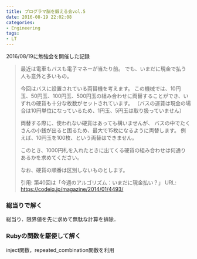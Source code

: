 ```yaml
---
title: プログラマ脳を鍛える会vol.5
date: 2016-08-19 22:02:08
categories:
- Engineering
tags:
- LT
---
```


2016/08/19に勉強会を開催した記録

>  最近は電車もバスも電子マネーが当たり前。
> でも、いまだに現金で払う人も意外と多いもの。
>
> 今回はバスに設置されている両替機を考えます。
> この機械では、10円玉、50円玉、100円玉、500円玉の組み合わせに両替することができ、いずれの硬貨も十分な枚数がセットされています。
> （バスの運賃は現金の場合は10円単位になっているため、1円玉、5円玉は取り扱っていません）
>
> 両替する際に、使われない硬貨はあっても構いませんが、
> バスの中でたくさんの小銭が出ると困るため、最大で15枚になるように両替します。
> 例えば、10円玉を100枚、という両替はできません。
>
> このとき、1000円札を入れたときに出てくる硬貨の組み合わせは何通りあるかを求めてください。
>
> なお、硬貨の順番は区別しないものとします。
>
> 引用: 第40回は「今週のアルゴリズム：いまだに現金払い？」
> URL: https://codeiq.jp/magazine/2014/01/4493/

### 総当りで解く

総当り．限界値を先に求めて無駄な計算を排除．

### Rubyの関数を駆使して解く

inject関数，repeated_combination関数を利用
